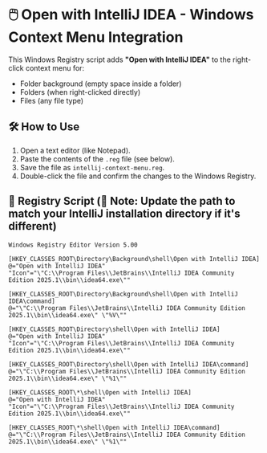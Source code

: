 # 🖱️ Open with IntelliJ IDEA - Windows Context Menu Integration

This Windows Registry script adds **"Open with IntelliJ IDEA"** to the right-click context menu for:

- Folder background (empty space inside a folder)
- Folders (when right-clicked directly)
- Files (any file type)


## 🛠️ How to Use

1. Open a text editor (like Notepad).
2. Paste the contents of the `.reg` file (see below).
3. Save the file as `intellij-context-menu.reg`.
4. Double-click the file and confirm the changes to the Windows Registry.

## 📄 Registry Script (📌 Note: Update the path to match your IntelliJ installation directory if it's different)

```
Windows Registry Editor Version 5.00

[HKEY_CLASSES_ROOT\Directory\Background\shell\Open with IntelliJ IDEA]
@="Open with IntelliJ IDEA"
"Icon"="\"C:\\Program Files\\JetBrains\\IntelliJ IDEA Community Edition 2025.1\\bin\\idea64.exe\""

[HKEY_CLASSES_ROOT\Directory\Background\shell\Open with IntelliJ IDEA\command]
@="\"C:\\Program Files\\JetBrains\\IntelliJ IDEA Community Edition 2025.1\\bin\\idea64.exe\" \"%V\""

[HKEY_CLASSES_ROOT\Directory\shell\Open with IntelliJ IDEA]
@="Open with IntelliJ IDEA"
"Icon"="\"C:\\Program Files\\JetBrains\\IntelliJ IDEA Community Edition 2025.1\\bin\\idea64.exe\""

[HKEY_CLASSES_ROOT\Directory\shell\Open with IntelliJ IDEA\command]
@="\"C:\\Program Files\\JetBrains\\IntelliJ IDEA Community Edition 2025.1\\bin\\idea64.exe\" \"%1\""

[HKEY_CLASSES_ROOT\*\shell\Open with IntelliJ IDEA]
@="Open with IntelliJ IDEA"
"Icon"="\"C:\\Program Files\\JetBrains\\IntelliJ IDEA Community Edition 2025.1\\bin\\idea64.exe\""

[HKEY_CLASSES_ROOT\*\shell\Open with IntelliJ IDEA\command]
@="\"C:\\Program Files\\JetBrains\\IntelliJ IDEA Community Edition 2025.1\\bin\\idea64.exe\" \"%1\""
```